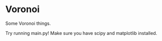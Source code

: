 # Voronoi
Some Voronoi things.

Try running main.py! Make sure you have scipy and matplotlib installed.
